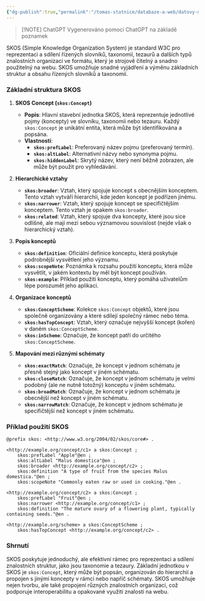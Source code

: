 ```yaml
---
{"dg-publish":true,"permalink":"/tomas-statnice/databaze-a-web/datovy-management/procesy-zprcovani-dat/skos/","tags":["tomas","datovy_management","databaze_a_web"],"noteIcon":""}
---
```


> [!NOTE] ChatGPT
> Vygenerováno pomocí ChatGPT na základě poznamek

SKOS (Simple Knowledge Organization System) je standard W3C pro reprezentaci a sdílení řízených slovníků, taxonomií, tezaurů a dalších typů znalostních organizací ve formátu, který je strojově čitelný a snadno použitelný na webu. SKOS umožňuje snadné vyjádření a výměnu základních struktur a obsahu řízených slovníků a taxonomií.

### Základní struktura SKOS

1. **SKOS Concept (`skos:Concept`)**
   - **Popis**: Hlavní stavební jednotka SKOS, která reprezentuje jednotlivé pojmy (koncepty) ve slovníku, taxonomii nebo tezauru. Každý `skos:Concept` je unikátní entita, která může být identifikována a popsána.
   - **Vlastnosti**:
     - **`skos:prefLabel`**: Preferovaný název pojmu (preferovaný termín).
     - **`skos:altLabel`**: Alternativní názvy nebo synonyma pojmu.
     - **`skos:hiddenLabel`**: Skrytý název, který není běžně zobrazen, ale může být použit pro vyhledávání.

2. **Hierarchické vztahy**
   - **`skos:broader`**: Vztah, který spojuje koncept s obecnějším konceptem. Tento vztah vytváří hierarchii, kde jeden koncept je podřízen jinému.
   - **`skos:narrower`**: Vztah, který spojuje koncept se specifičtějším konceptem. Tento vztah je opakem `skos:broader`.
   - **`skos:related`**: Vztah, který spojuje dva koncepty, které jsou sice odlišné, ale mají mezi sebou významovou souvislost (nejde však o hierarchický vztah).

3. **Popis konceptů**
   - **`skos:definition`**: Oficiální definice konceptu, která poskytuje podrobnější vysvětlení jeho významu.
   - **`skos:scopeNote`**: Poznámka k rozsahu použití konceptu, která může vysvětlit, v jakém kontextu by měl být koncept používán.
   - **`skos:example`**: Příklad použití konceptu, který pomáhá uživatelům lépe porozumět jeho aplikaci.

4. **Organizace konceptů**
   - **`skos:ConceptScheme`**: Kolekce `skos:Concept` objektů, které jsou společně organizovány a které sdílejí společný rámec nebo téma.
   - **`skos:hasTopConcept`**: Vztah, který označuje nejvyšší koncept (kořen) v daném `skos:ConceptScheme`.
   - **`skos:inScheme`**: Označuje, že koncept patří do určitého `skos:ConceptScheme`.

5. **Mapování mezi různými schématy**
   - **`skos:exactMatch`**: Označuje, že koncept v jednom schématu je přesně stejný jako koncept v jiném schématu.
   - **`skos:closeMatch`**: Označuje, že koncept v jednom schématu je velmi podobný (ale ne nutně totožný) konceptu v jiném schématu.
   - **`skos:broadMatch`**: Označuje, že koncept v jednom schématu je obecnější než koncept v jiném schématu.
   - **`skos:narrowMatch`**: Označuje, že koncept v jednom schématu je specifičtější než koncept v jiném schématu.

### Příklad použití SKOS

```turtle
@prefix skos: <http://www.w3.org/2004/02/skos/core#> .

<http://example.org/concept/c1> a skos:Concept ;
    skos:prefLabel "Apple"@en ;
    skos:altLabel "Malus domestica"@en ;
    skos:broader <http://example.org/concept/c2> ;
    skos:definition "A type of fruit from the species Malus domestica."@en ;
    skos:scopeNote "Commonly eaten raw or used in cooking."@en .

<http://example.org/concept/c2> a skos:Concept ;
    skos:prefLabel "Fruit"@en ;
    skos:narrower <http://example.org/concept/c1> ;
    skos:definition "The mature ovary of a flowering plant, typically containing seeds."@en .

<http://example.org/scheme> a skos:ConceptScheme ;
    skos:hasTopConcept <http://example.org/concept/c2> .
```

### Shrnutí
SKOS poskytuje jednoduchý, ale efektivní rámec pro reprezentaci a sdílení znalostních struktur, jako jsou taxonomie a tezaury. Základní jednotkou v SKOS je `skos:Concept`, který může být popsán, organizován do hierarchií a propojen s jinými koncepty v rámci nebo napříč schématy. SKOS umožňuje nejen tvorbu, ale také propojení různých znalostních organizací, což podporuje interoperabilitu a opakované využití znalostí na webu.